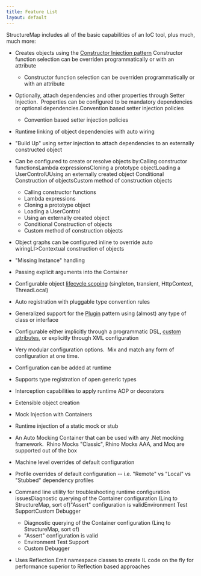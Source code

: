 ```yaml
---
title: Feature List
layout: default
---
```


StructureMap includes all of the basic capabilities of an IoC tool, plus much,
much more:


* Creates objects using the [Constructor Injection
pattern](http://picocontainer.codehaus.org/Constructor+Injection) Constructor
function selection can be overriden programmatically or with an attribute

  * Constructor function selection can be overriden programmatically or with an
    attribute

* Optionally, attach dependencies and other properties through Setter Injection. 
Properties can be configured to be mandatory dependencies or optional
dependencies.Convention based setter injection policies

  * Convention based setter injection policies

* Runtime linking of object dependencies with auto wiring
* "Build Up" using setter injection to attach dependencies to an externally
constructed object

* Can be configured to create or resolve objects by:Calling constructor
functionsLambda expressionsCloning a prototype objectLoading a UserControlUUsing
an externally created object Conditional Construction of objectsCustom method of
construction objects

  * Calling constructor functions
  * Lambda expressions
  * Cloning a prototype object
  * Loading a UserControl
  * Using an externally created object
  *  Conditional Construction of objects
  * Custom method of construction objects

* Object graphs can be configured inline to override auto wiringLI>Contextual
construction of objects

* "Missing Instance" handling
* Passing explicit arguments into the Container
* Configurable object [lifecycle scoping](Scoping.htm) (singleton, transient,
HttpContext, ThreadLocal)

*  Auto registration with pluggable type convention rules
* Generalized support for the [Plugin](Concepts.htm#Plugin) pattern using (almost)
any type of class or interface

* Configurable either implicitly through a programmatic DSL, [custom
attributes](UsingAttributes.htm), or explicitly through XML configuration

* Very modular configuration options.  Mix and match any form of configuration at
one time.

* Configuration can be added at runtime
* Supports type registration of open generic types
* Interception capabilities to apply runtime AOP or decorators
* Extensible object creation
* Mock Injection with Containers 
* Runtime injection of a static mock or stub

* An Auto Mocking Container that can be used with any .Net mocking framework. 
Rhino Mocks "Classic", Rhino Mocks AAA, and Moq are supported out of the box

* Machine level overrides of default configuration

* Profile overrides of default configuration -- i.e. "Remote" vs "Local" vs
"Stubbed" dependency profiles

* Command line utility for troubleshooting runtime configuration issuesDiagnostic
querying of the Container configuration (Linq to StructureMap, sort of)"Assert"
configuration is validEnvironment Test SupportCustom Debugger

  * Diagnostic querying of the Container configuration (Linq to StructureMap, sort of)
  * "Assert" configuration is valid
  * Environment Test Support
  * Custom Debugger

* Uses Reflection.Emit namespace classes to create IL code on the fly for
performance superior to Reflection based approaches
